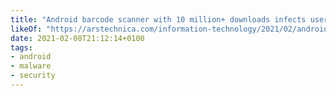 ```yaml
---
title: "Android barcode scanner with 10 million+ downloads infects users | Ars Technica"
likeOf: "https://arstechnica.com/information-technology/2021/02/android-barcode-scanner-with-10-million-downloads-infects-users/"
date: 2021-02-08T21:12:14+0100
tags:
- android
- malware
- security
---
```

